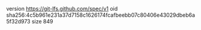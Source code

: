 version https://git-lfs.github.com/spec/v1
oid sha256:4c5b961e231a37d7158c1626174fcafbeebb07c80406e43029dbeb6a5f32d973
size 849
